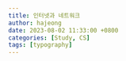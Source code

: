 ```yaml
---
title: 인터넷과 네트워크
author: hajeong
date: 2023-08-02 11:33:00 +0800
categories: [Study, CS]
tags: [typography]
---
```

